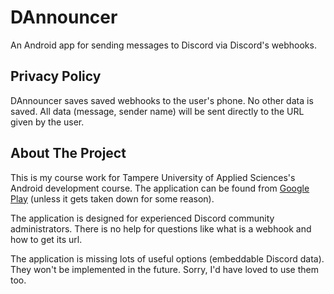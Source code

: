 # DAnnouncer
An Android app for sending messages to Discord via Discord's webhooks.

## Privacy Policy

DAnnouncer saves saved webhooks to the user's phone. No other data is saved. All data (message, sender name) will be sent directly to the URL given by the user.

## About The Project

This is my course work for Tampere University of Applied Sciences's Android development course. The application can be found from [Google Play](https://play.google.com/store/apps/details?id=wtf.joni.dannouncer) (unless it gets taken down for some reason).

The application is designed for experienced Discord community administrators. There is no help for questions like what is a webhook and how to get its url.

The application is missing lots of useful options (embeddable Discord data). They won't be implemented in the future. Sorry, I'd have loved to use them too.
